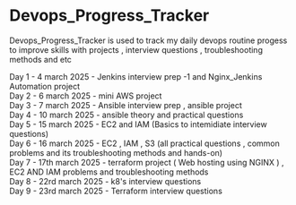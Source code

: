 # Devops_Progress_Tracker
Devops_Progress_Tracker is used to track my daily devops routine progess to improve skills with projects , interview questions , troubleshooting methods and etc

Day 1 - 4 march 2025 - Jenkins interview prep -1 and Nginx_Jenkins Automation project  
Day 2 - 6 march 2025 - mini AWS project  
Day 3 - 7 march 2025 - Ansible interview prep , ansible project  
Day 4 - 10 march 2025 - ansible theory and practical questions  
Day 5 - 15 march 2025 - EC2 and IAM (Basics to intemidiate interview questions)  
Day 6 - 16 march 2025 - EC2 , IAM , S3 (all practical questions , common problems and its troubleshooting methods and hands-on)  
Day 7 - 17th march 2025 - terraform project ( Web hosting using NGINX ) , EC2 AND IAM problems and troubleshooting methods  
Day 8 - 22rd march 2025 - k8's interview questions   
Day 9 - 23rd march 2025 - Terraform interview questions
